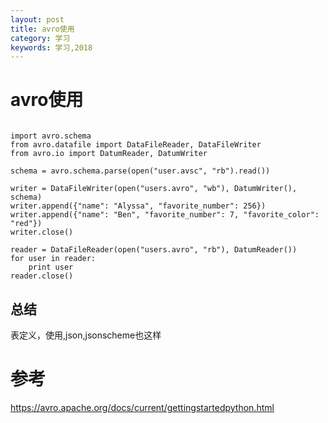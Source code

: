 ```yaml
---
layout: post
title: avro使用
category: 学习
keywords: 学习,2018
---
```


# avro使用


```

import avro.schema
from avro.datafile import DataFileReader, DataFileWriter
from avro.io import DatumReader, DatumWriter

schema = avro.schema.parse(open("user.avsc", "rb").read())

writer = DataFileWriter(open("users.avro", "wb"), DatumWriter(), schema)
writer.append({"name": "Alyssa", "favorite_number": 256})
writer.append({"name": "Ben", "favorite_number": 7, "favorite_color": "red"})
writer.close()

reader = DataFileReader(open("users.avro", "rb"), DatumReader())
for user in reader:
    print user
reader.close()

```

## 总结
表定义，使用,json,jsonscheme也这样

# 参考

https://avro.apache.org/docs/current/gettingstartedpython.html

